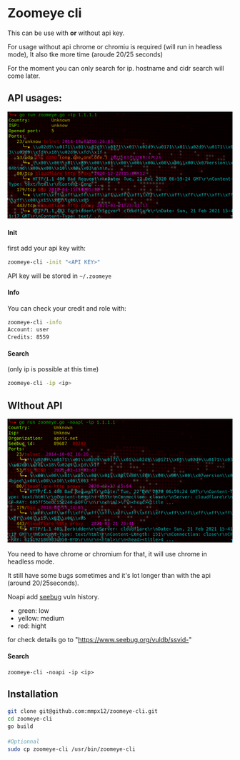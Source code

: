 # Zoomeye cli

This can be use with **or** without api key.

For usage without api chrome or chromiu is required (will run in headless mode), It also tke more time (aroude 20/25 seconds)

For the moment you can only search for ip. hostname and cidr search will come later.

## API usages:

![api](.github/api.png)

#### Init

first add your api key with:

```sh 
zoomeye-cli -init "<API KEY>"

```

API key will be stored in `~/.zoomeye`

#### Info

You can check your credit and role with:

```sh
zoomeye-cli -info
Account: user
Credits: 8559
```

#### Search

(only ip is possible at this time)

```sh
zoomeye-cli -ip <ip>
```


## WIthout API

![noapi](.github/noapi.png)

You need to have chrome or chromium for that, it will use chrome in headless mode.

It still have some bugs sometimes and it's lot longer than with the api (around 20/25seconds).


Noapi add [seebug]("https://www.seebug.org") vuln history.

- green: low
- yellow: medium 
- red: hight

for check details go to "https://www.seebug.org/vuldb/ssvid-<ID>"



#### Search

```
zoomeye-cli -noapi -ip <ip>
```

## Installation

```sh
git clone git@github.com:mmpx12/zoomeye-cli.git
cd zoomeye-cli
go build

#Optionnal
sudo cp zoomeye-cli /usr/bin/zoomeye-cli
```



